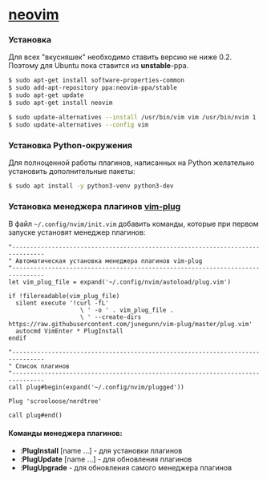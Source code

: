 # [neovim](https://neovim.io/)

### Установка

Для всех "вкусняшек" необходимо ставить версию не ниже 0.2. Поэтому для Ubuntu пока ставится из **unstable**-ppa.

```bash
$ sudo apt-get install software-properties-common
$ sudo add-apt-repository ppa:neovim-ppa/stable
$ sudo apt-get update
$ sudo apt-get install neovim

$ sudo update-alternatives --install /usr/bin/vim vim /usr/bin/nvim 1
$ sudo update-alternatives --config vim
```

### Установка Python-окружения

Для полноценной работы плагинов, написанных на Python желательно установить дополнительные пакеты:

```bash
$ sudo apt install -y python3-venv python3-dev
```

### Установка менеджера плагинов [vim-plug](https://github.com/junegunn/vim-plug)

В файл `~/.config/nvim/init.vim` добавить команды, которые при первом запуске установят менеджер плагинов:

```vim
"-------------------------------------------------------------------------------
" Автоматическая установка менеджера плагинов vim-plug
"-------------------------------------------------------------------------------
let vim_plug_file = expand('~/.config/nvim/autoload/plug.vim')

if !filereadable(vim_plug_file)
  silent execute '!curl -fL'
                    \ ' -o ' . vim_plug_file .
                    \ ' --create-dirs https://raw.githubusercontent.com/junegunn/vim-plug/master/plug.vim'
  autocmd VimEnter * PlugInstall
endif

"-------------------------------------------------------------------------------
" Список плагинов
"-------------------------------------------------------------------------------
call plug#begin(expand('~/.config/nvim/plugged'))
    
Plug 'scrooloose/nerdtree'
    
call plug#end()
```

#### Команды менеджера плагинов:

* :**PlugInstall** [name ...] - для установки плагинов
* :**PlugUpdate** [name ...] - для обновления плагинов
* :**PlugUpgrade** - для обновления самого менеджера плагинов
